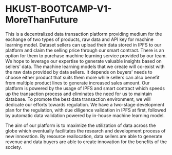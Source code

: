 # HKUST-BOOTCAMP-V1-MoreThanFuture
This is a decentralized data transaction platform providing medium for the exchange of two types of products, raw data and API key for machine learning model. Dataset sellers can upload their data stored in IPFS to our platform and claim the selling price  through our smart contract. There is an option for them to purchase machine learning service provided by our team. We hope to leverage our expertise to generate valuable insights based on sellers’ data. The machine learning models that we create will co-exist with the raw data provided by data sellers. It depends on buyers’ needs to choose either product that suits them more while sellers can also benefit from multiple product lines to generate increased sales amount. Our platform is powered by the usage of IPFS and smart contract which speeds up the transaction process and eliminates the need for us to maintain database. To promote the best data transaction environment, we will dedicate our efforts towards regulation. We have a two-stage development plan for the regulation, with due diligence validation in IPFS at first, followed by automatic data validation powered by in-house machine learning model. 

The aim of our platform is to maximize the utilization of data across the globe which eventually facilitates the research and development process of new innovation. By resource reallocation, data sellers are able to generate revenue and data buyers are able to create innovation for the benefits of the society. 
